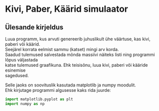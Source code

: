 # Kivi, Paber, Käärid simulaator
## Ülesande kirjeldus

Luua programm, kus arvuti genereerib juhuslikult ühe väärtuse, kas kivi, paberi või käärid.  
Seejärel korrata eelmist sammu (katset) mingi arv korda.  
Saadud tulemused salvestada mõnda massiivi näiteks listi ning programmi lõpus väljastada  
katse tulemused graafikuna. Ehk teisisõnu, luua kivi, paberi või kääride esinemise  
sagedused.

Selle jaoks on soovituslik kasutada matplotlib ja numpy moodulit.  
Ehk kirjutage programmi algusesse kaks rida juurde:  
```python
import matplotlib.pyplot as plt
import numpy as np
```

